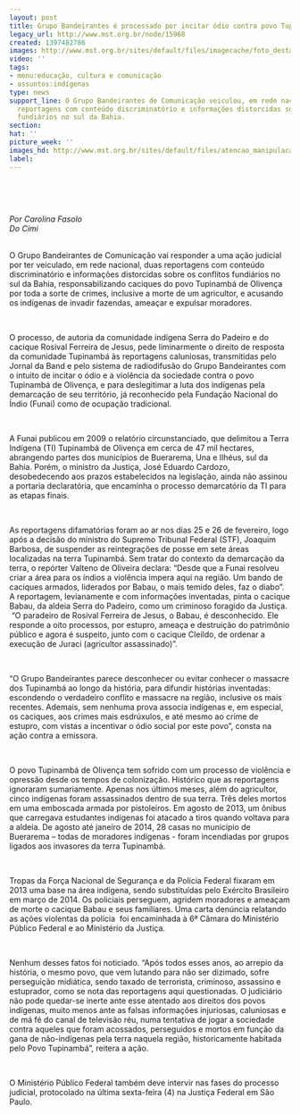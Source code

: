 ```yaml
---
layout: post
title: Grupo Bandeirantes é processado por incitar ódio contra povo Tupinambá
legacy_url: http://www.mst.org.br/node/15968
created: 1397482786
images: http://www.mst.org.br/sites/default/files/imagecache/foto_destaque/atencao_manipulacao.png
video: ''
tags:
- menu:educação, cultura e comunicação
- assuntos:indígenas
type: news
support_line: O Grupo Bandeirantes de Comunicação veiculou, em rede nacional, duas
  reportagens com conteúdo discriminatório e informações distorcidas sobre os conflitos
  fundiários no sul da Bahia.
section: 
hat: ''
picture_week: ''
images_hd: http://www.mst.org.br/sites/default/files/atencao_manipulacao.png
label: 
---
```

<p>&nbsp;</p><p>&nbsp;</p><p><span style="font-style: italic;">Por Carolina Fasolo</span><br style="font-style: italic;"><span style="font-style: italic;">Do Cimi<br><br type="_moz"></span></p><p>O Grupo Bandeirantes de Comunicação vai responder a uma ação judicial por ter veiculado, em rede nacional, duas reportagens com conteúdo discriminatório e informações distorcidas sobre os conflitos fundiários no sul da Bahia, responsabilizando caciques do povo Tupinambá de Olivença por toda a sorte de crimes, inclusive a morte de um agricultor, e acusando os indígenas de invadir fazendas, ameaçar e expulsar moradores.</p><p>&nbsp;</p><p>O processo, de autoria da comunidade indígena Serra do Padeiro e do cacique Rosival Ferreira de Jesus, pede liminarmente o direito de resposta da comunidade Tupinambá às reportagens caluniosas, transmitidas pelo Jornal da Band e pelo sistema de radiodifusão do Grupo Bandeirantes com o intuito de incitar o ódio e a violência da sociedade contra o povo Tupinambá de Olivença, e para deslegitimar a luta dos indígenas pela demarcação de seu território, já reconhecido pela Fundação Nacional do Índio (Funai) como de ocupação tradicional.</p><p>&nbsp;</p><p>A Funai publicou em 2009 o relatório circunstanciado, que delimitou a Terra Indígena (TI) Tupinambá de Olivença em cerca de 47 mil hectares, abrangendo partes dos municípios de Buerarema, Una e Ilhéus, sul da Bahia. Porém, o ministro da Justiça, José Eduardo Cardozo, desobedecendo aos prazos estabelecidos na legislação, ainda não assinou a portaria declaratória, que encaminha o processo demarcatório da TI para as etapas finais. &nbsp;&nbsp;</p><p>&nbsp;</p><p>As reportagens difamatórias foram ao ar nos dias 25 e 26 de fevereiro, logo após a decisão do ministro do Supremo Tribunal Federal (STF), Joaquim Barbosa, de suspender as reintegrações de posse em sete áreas localizadas na terra Tupinambá. Sem tratar do contexto da demarcação da terra, o repórter Valteno de Oliveira declara: “Desde que a Funai resolveu criar a área para os índios a violência impera aqui na região. Um bando de caciques armados, liderados por Babau, o mais temido deles, faz o diabo”. A reportagem, levianamente e com informações inventadas, pinta o cacique Babau, da aldeia Serra do Padeiro, como um criminoso foragido da Justiça. &nbsp;“O paradeiro de Rosival Ferreira de Jesus, o Babau, é desconhecido. Ele responde a oito processos, por estupro, ameaça e destruição do patrimônio público e agora é suspeito, junto com o cacique Cleildo, de ordenar a execução de Juraci (agricultor assassinado)”.</p><p>&nbsp;</p><p>“O Grupo Bandeirantes parece desconhecer ou evitar conhecer o massacre dos Tupinambá ao longo da história, para difundir histórias inventadas: escondendo o verdadeiro conflito e massacre na região, inclusive os mais recentes. Ademais, sem nenhuma prova associa indígenas e, em especial, os caciques, aos crimes mais esdrúxulos, e até mesmo ao crime de estupro, com vistas a incentivar o ódio social por este povo”, consta na ação contra a emissora.</p><p>&nbsp;</p><p>O povo Tupinambá de Olivença tem sofrido com um processo de violência e opressão desde os tempos de colonização. Histórico que as reportagens ignoraram sumariamente. Apenas nos últimos meses, além do agricultor, cinco indígenas foram assassinados dentro de sua terra. Três deles mortos em uma emboscada armada por pistoleiros. Em agosto de 2013, um ônibus que carregava estudantes indígenas foi atacado a tiros quando voltava para a aldeia. De agosto até janeiro de 2014, 28 casas no município de Buerarema – todas de moradores indígenas - foram incendiadas por grupos ligados aos invasores da terra Tupinambá.</p><p>&nbsp;</p><p>Tropas da Força Nacional de Segurança e da Polícia Federal fixaram em 2013 uma base na área indígena, sendo substituídas pelo Exército Brasileiro em março de 2014. Os policiais perseguem, agridem moradores e ameaçam de morte o cacique Babau e seus familiares. Uma carta denúncia relatando as ações violentas da polícia &nbsp;foi encaminhada à 6ª Câmara do Ministério Público Federal e ao Ministério da Justiça.</p><p>&nbsp;</p><p>Nenhum desses fatos foi noticiado. “Após todos esses anos, ao arrepio da história, o mesmo povo, que vem lutando para não ser dizimado, sofre perseguição midiática, sendo taxado de terrorista, criminoso, assassino e estuprador, como se nota das reportagens aqui questionadas. O judiciário não pode quedar-se inerte ante esse atentado aos direitos dos povos indígenas, muito menos ante as falsas informações injuriosas, caluniosas e de má fé do canal de televisão réu, numa tentativa de jogar a sociedade contra aqueles que foram acossados, perseguidos e mortos em função da gana de não-indígenas pela terra naquela região, historicamente habitada pelo Povo Tupinambá”, reitera a ação.</p><p>&nbsp;</p><p>O Ministério Público Federal também deve intervir nas fases do processo judicial, protocolado na última sexta-feira (4) na Justiça Federal em São Paulo.</p><p>&nbsp;</p><p>&nbsp;</p>
